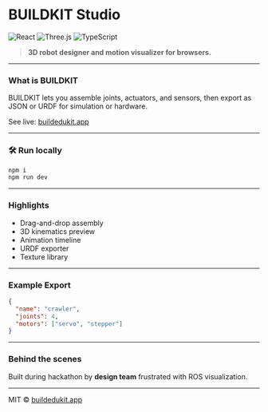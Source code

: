 #  **BUILDKIT Studio**

![React](https://img.shields.io/badge/react-19.0-61dafb)
![Three.js](https://img.shields.io/badge/3d-three.js-orange)
![TypeScript](https://img.shields.io/badge/typescript-5.4-blue)

> **3D robot designer and motion visualizer for browsers.**

---

###  What is BUILDKIT

BUILDKIT lets you assemble joints, actuators, and sensors, then export as JSON or URDF for simulation or hardware.

See live: [buildedukit.app](https://buildedukit.app)

---

### 🛠️ Run locally

```bash
npm i
npm run dev
```

---

###  Highlights

* Drag-and-drop assembly
* 3D kinematics preview
* Animation timeline
* URDF exporter
* Texture library

---

###  Example Export

```json
{
  "name": "crawler",
  "joints": 4,
  "motors": ["servo", "stepper"]
}
```

---

###  Behind the scenes

Built during hackathon by **design team** frustrated with ROS visualization.

---

MIT © [buildedukit.app](https://buildedukit.app)
